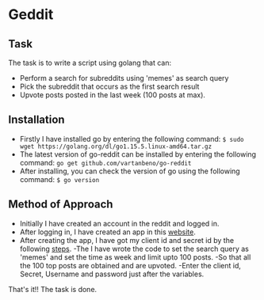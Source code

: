 # Geddit

## Task
The task is to write a script using golang that can:
- Perform a search for subreddits using 'memes' as search query
- Pick the subreddit that occurs as the first search result
- Upvote posts posted in the last week (100 posts at max).

## Installation
- Firstly I have installed go by entering the following command: `$ sudo wget https://golang.org/dl/go1.15.5.linux-amd64.tar.gz`
- The latest version of go-reddit can be installed by entering the following command: `go get github.com/vartanbeno/go-reddit`
- After installing, you can check the version of go using the following command: `$ go version`

## Method of Approach
- Initially I have created an account in the reddit and logged in.
- After logging in, I have created an app in this [website](https://www.reddit.com/prefs/apps).
- After creating the app, I have got my client id and secret id by the following [steps](https://www.geeksforgeeks.org/how-to-get-client_id-and-client_secret-for-python-reddit-api-registration/).
-The I have wrote the code to set the search query as 'memes' and set the time as week and limit upto 100 posts.
-So that all the 100 top posts are obtained and are upvoted.
-Enter the client id, Secret, Username and password just after the variables.

That's it!! The task is done.

